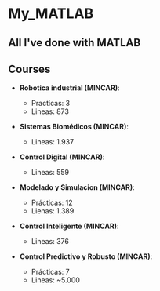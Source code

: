 # My_MATLAB
All I've done with MATLAB
---
## Courses

- __Robotica industrial (MINCAR)__:
    - Practicas: 3
    - Lineas: 873
    
- __Sistemas Biomédicos (MINCAR)__:
    - Lineas: 1.937

- __Control Digital (MINCAR)__:
    - Lineas: 559
    
- __Modelado y Simulacion (MINCAR)__:
    - Prácticas: 12
    - Lienas: 1.389
    
- __Control Inteligente (MINCAR)__:
    - Lineas: 376
    
- __Control Predictivo y Robusto (MINCAR)__:
    - Prácticas: 7
    - Lineas: ~5.000
